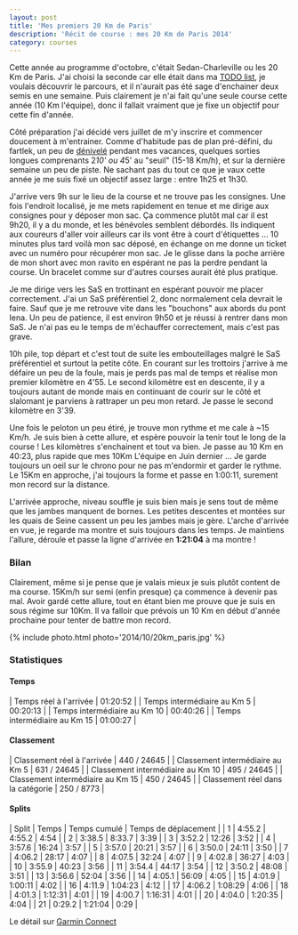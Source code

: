 ```yaml
---
layout: post
title: 'Mes premiers 20 Km de Paris'
description: 'Récit de course : mes 20 Km de Paris 2014'
category: courses
---
```


Cette année au programme d'octobre, c'était Sedan-Charleville ou les
20 Km de Paris. J'ai choisi la seconde car elle était dans ma [TODO list][1],
je voulais découvrir le parcours, et il n'aurait pas été sage d'enchainer deux semis
en une semaine. Puis clairement je n'ai fait qu'une seule course
cette année (10 Km l'équipe), donc il fallait vraiment que je fixe un objectif
pour cette fin d'année.

Côté préparation j'ai décidé vers juillet de m'y inscrire et commencer doucement
à m'entrainer. Comme d'habitude pas de plan pré-défini, du fartlek, un peu
de [dénivelé][2] pendant mes vacances, quelques sorties longues comprenants
2*10' ou 4*5' au "seuil" (15-18 Km/h), et sur la dernière semaine un peu de
piste. Ne sachant pas du tout ce que je vaux cette année je me suis fixé un
objectif assez large : entre 1h25 et 1h30.

J'arrive vers 9h sur le lieu de la course et ne trouve pas les
consignes. Une fois l'endroit localisé, je me mets rapidement en tenue
et me dirige aux consignes pour y déposer mon sac. Ça commence plutôt mal car
il est 9h20, il y a du monde, et les bénévoles semblent débordés.
Ils indiquent aux coureurs d'aller voir ailleurs car ils vont être à court
d'étiquettes ... 10 minutes plus tard voilà mon sac déposé, en échange on me
donne un ticket avec un numéro pour récupérer mon sac. Je le glisse dans la
poche arrière de mon short avec mon ravito en espérant ne pas la perdre pendant
la course. Un bracelet comme sur d'autres courses aurait été plus pratique.

Je me dirige vers les SaS en trottinant en espérant pouvoir me placer
correctement. J'ai un SaS préférentiel 2, donc normalement cela devrait le faire.
Sauf que je me retrouve vite dans les "bouchons" aux abords du pont Iena.
Un peu de patience, il est environ 9h50 et je réussi à rentrer dans mon SaS.
Je n'ai pas eu le temps de m'échauffer correctement, mais c'est pas grave.

10h pile, top départ et c'est tout de suite les embouteillages malgré le SaS
préférentiel et surtout la petite côte. En courant sur les trottoirs j'arrive
à me défaire un peu de la foule, mais je perds pas mal de temps et réalise mon
premier kilomètre en 4'55. Le second kilomètre est en descente, il y a toujours
autant de monde mais en continuant de courir sur le côté et slalomant je
parviens à rattraper un peu mon retard. Je passe le second kilomètre en 3'39.

Une fois le peloton un peu étiré, je trouve mon rythme et me cale à ~15 Km/h.
Je suis bien à cette allure, et espère pouvoir la tenir tout le long de la
course ! Les kilomètres s'enchainent et tout va bien. Je passe au 10 Km en 40:23,
plus rapide que mes 10Km L'équipe en Juin dernier ... Je garde toujours un oeil
sur le chrono pour ne pas m'endormir et garder le rythme. Le 15Km en approche,
j'ai toujours la forme et passe en 1:00:11, surement mon record sur la distance.

L'arrivée approche, niveau souffle je suis bien mais je sens tout de même que
les jambes manquent de bornes. Les petites descentes et montées sur les
quais de Seine cassent un peu les jambes mais je gère.
L'arche d'arrivée en vue, je regarde ma montre et suis toujours dans les temps.
Je maintiens l'allure, déroule et passe la ligne d'arrivée en **1:21:04** à ma
montre !

### Bilan

Clairement, même si je pense que je valais mieux je suis plutôt
content de ma course. 15Km/h sur semi (enfin presque) ça commence à devenir
pas mal. Avoir gardé cette allure, tout en étant bien me prouve que je suis
en sous régime sur 10Km. Il va falloir que prévois un 10 Km en début d'année
prochaine pour tenter de battre mon record.

{% include photo.html photo='2014/10/20km_paris.jpg' %}

### Statistiques

#### Temps

| Temps réel à l'arrivée              | 01:20:52 |
| Temps intermédiaire au Km 5         | 00:20:13 |
| Temps intermédiaire au Km 10        | 00:40:26 |
| Temps intermédiaire au Km 15        | 01:00:27 |

#### Classement

| Classement réel à l'arrivée         | 440 / 24645 |
| Classement intermédiaire au Km 5    | 631 / 24645 |
| Classement intermédiaire au Km 10   | 495 / 24645 |
| Classement intermédiaire au Km 15   | 450 / 24645 |
| Classement réel dans la catégorie   | 250 / 8773  |

#### Splits

| Split | Temps  | Temps cumulé | Temps de déplacement |
| 1     | 4:55.2 | 4:55.2       | 4:54                 |
| 2     | 3:38.5 | 8:33.7       | 3:39                 |
| 3     | 3:52.2 | 12:26        | 3:52                 |
| 4     | 3:57.6 | 16:24        | 3:57                 |
| 5     | 3:57.0 | 20:21        | 3:57                 |
| 6     | 3:50.0 | 24:11        | 3:50                 |
| 7     | 4:06.2 | 28:17        | 4:07                 |
| 8     | 4:07.5 | 32:24        | 4:07                 |
| 9     | 4:02.8 | 36:27        | 4:03                 |
| 10    | 3:55.9 | 40:23        | 3:56                 |
| 11    | 3:54.4 | 44:17        | 3:54                 |
| 12    | 3:50.2 | 48:08        | 3:51                 |
| 13    | 3:56.6 | 52:04        | 3:56                 |
| 14    | 4:05.1 | 56:09        | 4:05                 |
| 15    | 4:01.9 | 1:00:11      | 4:02                 |
| 16    | 4:11.9 | 1:04:23      | 4:12                 |
| 17    | 4:06.2 | 1:08:29      | 4:06                 |
| 18    | 4:01.3 | 1:12:31      | 4:01                 |
| 19    | 4:00.7 | 1:16:31      | 4:01                 |
| 20    | 4:04.0 | 1:20:35      | 4:04                 |
| 21    | 0:29.2 | 1:21:04      | 0:29                 |

Le détail sur [Garmin Connect][3]

[1]: #
[2]: https://connect.garmin.com/modern/activity/553161072
[3]: https://connect.garmin.com/modern/activity/610789133
